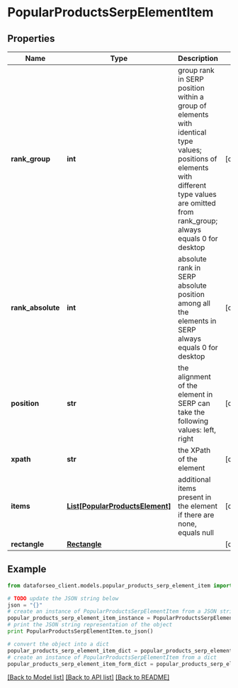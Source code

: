 # PopularProductsSerpElementItem


## Properties

Name | Type | Description | Notes
------------ | ------------- | ------------- | -------------
**rank_group** | **int** | group rank in SERP position within a group of elements with identical type values; positions of elements with different type values are omitted from rank_group; always equals 0 for desktop | [optional] 
**rank_absolute** | **int** | absolute rank in SERP absolute position among all the elements in SERP always equals 0 for desktop | [optional] 
**position** | **str** | the alignment of the element in SERP can take the following values: left, right | [optional] 
**xpath** | **str** | the XPath of the element | [optional] 
**items** | [**List[PopularProductsElement]**](PopularProductsElement.md) | additional items present in the element if there are none, equals null | [optional] 
**rectangle** | [**Rectangle**](Rectangle.md) |  | [optional] 

## Example

```python
from dataforseo_client.models.popular_products_serp_element_item import PopularProductsSerpElementItem

# TODO update the JSON string below
json = "{}"
# create an instance of PopularProductsSerpElementItem from a JSON string
popular_products_serp_element_item_instance = PopularProductsSerpElementItem.from_json(json)
# print the JSON string representation of the object
print PopularProductsSerpElementItem.to_json()

# convert the object into a dict
popular_products_serp_element_item_dict = popular_products_serp_element_item_instance.to_dict()
# create an instance of PopularProductsSerpElementItem from a dict
popular_products_serp_element_item_form_dict = popular_products_serp_element_item.from_dict(popular_products_serp_element_item_dict)
```
[[Back to Model list]](../README.md#documentation-for-models) [[Back to API list]](../README.md#documentation-for-api-endpoints) [[Back to README]](../README.md)


